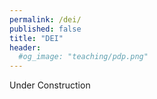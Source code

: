 ```yaml
---
permalink: /dei/
published: false
title: "DEI"
header: 
  #og_image: "teaching/pdp.png"
---
```


Under Construction